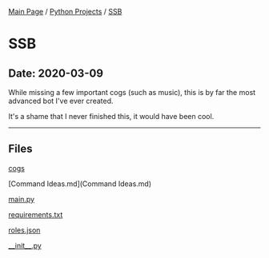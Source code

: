 [Main Page](/) / [Python Projects](/python) / [SSB](/python/2020-03-09_SSB)

# SSB

## Date: 2020-03-09

While missing a few important cogs (such as music), this is by far the most advanced bot I've ever created.

It's a shame that I never finished this, it would have been cool.

-----

## Files

[cogs](cogs)

[Command Ideas.md](Command Ideas.md)

[main.py](main.py)

[requirements.txt](requirements.txt)

[roles.json](roles.json)

[\_\_init\_\_.py](\_\_init\_\_.py)